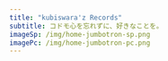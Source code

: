 ```yaml
---
title: "kubiswara'z Records"
subtitle: コドモ心を忘れずに、好きなことを。
imageSp: /img/home-jumbotron-sp.png
imagePc: /img/home-jumbotron-pc.png
---
```


